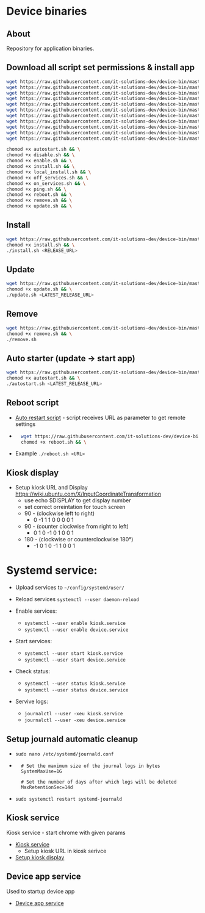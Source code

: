 # Device binaries

## About
Repository for application binaries.


## Download all script set permissions & install app

```bash
wget https://raw.githubusercontent.com/it-solutions-dev/device-bin/master/scripts/ubuntu/autostart.sh && \
wget https://raw.githubusercontent.com/it-solutions-dev/device-bin/master/scripts/ubuntu/disable.sh && \
wget https://raw.githubusercontent.com/it-solutions-dev/device-bin/master/scripts/ubuntu/enable.sh && \
wget https://raw.githubusercontent.com/it-solutions-dev/device-bin/master/scripts/ubuntu/install.sh && \
wget https://raw.githubusercontent.com/it-solutions-dev/device-bin/master/scripts/ubuntu/local_install.sh && \
wget https://raw.githubusercontent.com/it-solutions-dev/device-bin/master/scripts/ubuntu/off_services.sh && \
wget https://raw.githubusercontent.com/it-solutions-dev/device-bin/master/scripts/ubuntu/on_services.sh && \
wget https://raw.githubusercontent.com/it-solutions-dev/device-bin/master/scripts/ubuntu/ping.sh && \
wget https://raw.githubusercontent.com/it-solutions-dev/device-bin/master/scripts/ubuntu/reboot.sh && \
wget https://raw.githubusercontent.com/it-solutions-dev/device-bin/master/scripts/ubuntu/remove.sh && \
wget https://raw.githubusercontent.com/it-solutions-dev/device-bin/master/scripts/ubuntu/update.sh && \
```

```bash
chomod +x autostart.sh && \
chomod +x disable.sh && \
chomod +x enable.sh && \
chomod +x install.sh && \
chomod +x local_install.sh && \
chomod +x off_services.sh && \
chomod +x on_services.sh && \
chomod +x ping.sh && \
chomod +x reboot.sh && \
chomod +x remove.sh && \
chomod +x update.sh && \
```

## Install

```bash
wget https://raw.githubusercontent.com/it-solutions-dev/device-bin/master/scripts/ubuntu/install.sh && \
chomod +x install.sh && \
./install.sh <RELEASE_URL>
```

## Update

```bash
wget https://raw.githubusercontent.com/it-solutions-dev/device-bin/master/scripts/ubuntu/update.sh && \
chomod +x update.sh && \
./update.sh <LATEST_RELEASE_URL>
```

## Remove

```bash
wget https://raw.githubusercontent.com/it-solutions-dev/device-bin/master/scripts/ubuntu/remove.sh && \
chomod +x remove.sh && \
./remove.sh
```

## Auto starter (update -> start app)

```bash
wget https://raw.githubusercontent.com/it-solutions-dev/device-bin/master/scripts/ubuntu/autostart.sh && \
chomod +x autostart.sh && \
./autostart.sh <LATEST_RELEASE_URL>
```

## Reboot script 

- [Auto restart script](./scripts/ubuntu/reboot.sh) - script receives URL as parameter to get remote settings
- ```bash
    wget https://raw.githubusercontent.com/it-solutions-dev/device-bin/master/scripts/ubuntu/reboot.sh && \
    chomod +x reboot.sh && \
    ```
- Example `./reboot.sh <URL>`




## Kiosk display

- Setup kiosk URL and Display https://wiki.ubuntu.com/X/InputCoordinateTransformation
    - use echo $DISPLAY to get display number
    - set correct orreintation for touch screen
    - 90 - (clockwise left to right) 
        * 0 -1 1 1 0 0 0 0 1
    - 90 - (counter clockwise from right to left) 
        * 0 1 0 -1 0 1 0 0 1
    - 180 - (clockwise or counterclockwise 180°) 
        *   -1 0 1 0 -1 1 0 0 1

# Systemd service:

- Upload services to `~/config/systemd/user/`
- Reload services `systemctl --user daemon-reload`
- Enable services:
    - `systemctl --user enable kiosk.service`
    - `systemctl --user enable device.service`
- Start services: 
    - `systemctl --user start kiosk.service`
    - `systemctl --user start device.service`
- Check status:
    - `systemctl --user status kiosk.service`
    - `systemctl --user status device.service`

- Servive logs:
    - `journalctl --user -xeu kiosk.service`
    - `journalctl --user -xeu device.service`
## Setup journald automatic cleanup

- `sudo nano /etc/systemd/journald.conf`

- ```
    # Set the maximum size of the journal logs in bytes
    SystemMaxUse=1G
    
    # Set the number of days after which logs will be deleted
    MaxRetentionSec=14d
    ```

- `sudo systemctl restart systemd-journald`

## Kiosk service

Kiosk service - start chrome with given params 
- [Kiosk service](./scripts/ubuntu/services/kiosk.service)
    - Setup kiosk URL in kiosk serivce
- [Setup kiosk display](#kiosk-display)


## Device app service 

Used to startup device app
- [Device app service](./scripts/ubuntu/services/device.service)
